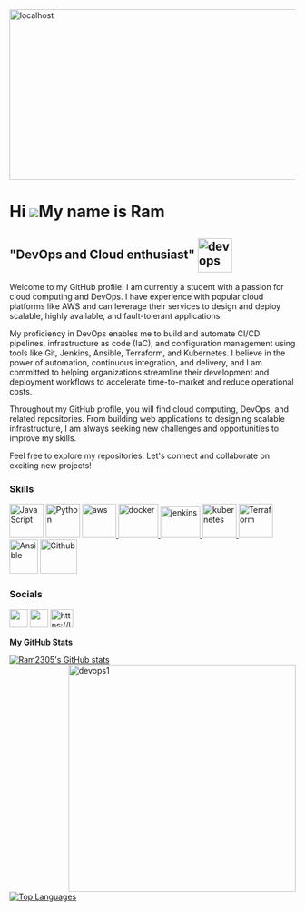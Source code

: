
<img  alt="localhost" width="1000" height="300" src="https://c4.wallpaperflare.com/wallpaper/448/4/916/there-s-no-place-like-127-1-hd-there-s-no-place-like-l27-1-text-wallpaper-preview.jpg">


Hi ![](https://user-images.githubusercontent.com/18350557/176309783-0785949b-9127-417c-8b55-ab5a4333674e.gif)My name is Ram
===========================================================================================================================

"DevOps and Cloud enthusiast" <img align="center" alt="devops" width="60" height="60" src="https://devopsconclave.com/images/aboutgif1.gif">
-----------------------------

Welcome to my GitHub profile! I am currently a student with a passion for cloud computing and DevOps. I have experience with popular cloud platforms like AWS and can leverage their services to design and deploy scalable, highly available, and fault-tolerant applications.

My proficiency in DevOps enables me to build and automate CI/CD pipelines, infrastructure as code (IaC), and configuration management using tools like Git, Jenkins, Ansible, Terraform, and Kubernetes. I believe in the power of automation, continuous integration, and delivery, and I am committed to helping organizations streamline their development and deployment workflows to accelerate time-to-market and reduce operational costs. 

Throughout my GitHub profile, you will find cloud computing, DevOps, and related repositories. From building web applications to designing scalable infrastructure, I am always seeking new challenges and opportunities to improve my skills.

Feel free to explore my repositories. Let's connect and collaborate on exciting new projects!

### Skills


<p align="left">
<a href="https://developer.mozilla.org/en-US/docs/Web/JavaScript" target="_blank" rel="noreferrer"><img src="https://brandslogos.com/wp-content/uploads/images/javascript-logo.png" width="60" height="60" alt="JavaScript" /></a>
<a href="https://www.python.org/" target="_blank" rel="noreferrer"><img src="https://raw.githubusercontent.com/danielcranney/readme-generator/main/public/icons/skills/python-colored.svg" width="60" height="60" alt="Python" /></a>
<a href="https://aws.amazon.com" target="_blank" rel="noreferrer"> <img src="https://www.metaltoad.com/sites/default/files/styles/large_personal_photo_870x500_/public/2020-05/aws-logo-blog-header.png?itok=t4o3meiH" alt="aws" width="60" height="60"/> </a>
<a href="https://www.docker.com/" target="_blank" rel="noreferrer"> <img src="https://cdn.iconscout.com/icon/free/png-256/social-275-116309.png" alt="docker" width="70" height="60"/> </a>
<a href="https://www.jenkins.io" target="_blank" rel="noreferrer"> <img src="https://www.vectorlogo.zone/logos/jenkins/jenkins-icon.svg" alt="jenkins" width="70" height="55"/> </a> 
<a href="https://kubernetes.io" target="_blank" rel="noreferrer"> <img src="https://www.vectorlogo.zone/logos/kubernetes/kubernetes-icon.svg" alt="kubernetes" width="60" height="60"/> </a>
<a href="https://www.terraform.io/" target="_blank" rel="noreferrer"> <img src="https://www.architect.io/wp-content/uploads/2023/02/terraform-logo-on-black-square-440x440.png" width="60" height="60" alt="Terraform" /></a>
<a href="https://docs.ansible.com/" target="_blank" rel="noreferrer"> <img src="https://upload.wikimedia.org/wikipedia/commons/thumb/2/24/Ansible_logo.svg/1200px-Ansible_logo.svg.png" width="50" height="60" alt="Ansible" /></a>
<a href="https://github.com/" target="_blank" rel="noreferrer"> <img src="https://cdn.pixabay.com/photo/2022/01/30/13/33/github-6980894_960_720.png" width="65" height="60" alt="Github" /></a>
</p>

### Socials

<p align="left"> 
<a href="https://www.github.com/Ram2305" target="_blank" rel="noreferrer"><img src="https://raw.githubusercontent.com/danielcranney/readme-generator/main/public/icons/socials/github-dark.svg" width="32" height="32" /></a>
<a href="https://www.linkedin.com/in/rama-raju-cloud-devops-sre" target="_blank" rel="noreferrer"><img src="https://raw.githubusercontent.com/danielcranney/readme-generator/main/public/icons/socials/linkedin.svg" width="32" height="32" /></a>
<a href="https://leetcode.com/vjram2305/" target="blank"><img  src="https://raw.githubusercontent.com/rahuldkjain/github-profile-readme-generator/master/src/images/icons/Social/leet-code.svg" alt="https://leetcode.com/vjram2305/" height="32" width="40" /></a>
</p>

<b>My GitHub Stats</b>

<a href="http://www.github.com/Ram2305"><img src="https://github-readme-stats.vercel.app/api?username=Ram2305&show_icons=true&hide=&count_private=true&title_color=0891b2&text_color=ffffff&icon_color=0891b2&bg_color=1c1917&hide_border=true&show_icons=true" alt="Ram2305's GitHub stats" /> </a>
<img align="right" alt="devops1" width="400" height="400" src="https://i.pinimg.com/originals/e8/f4/53/e8f453469a3ec97ecd354df465d73913.gif">

<a href="https://github.com/Ram2305" align="left"><img src="https://github-readme-stats.vercel.app/api/top-langs/?username=Ram2305&langs_count=10&title_color=0891b2&text_color=ffffff&icon_color=0891b2&bg_color=1c1917&hide_border=true&locale=en&custom_title=Top%20%Languages" alt="Top Languages" /></a>
